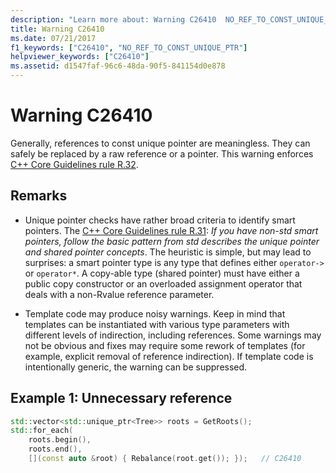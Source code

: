 ```yaml
---
description: "Learn more about: Warning C26410  NO_REF_TO_CONST_UNIQUE_PTR"
title: Warning C26410
ms.date: 07/21/2017
f1_keywords: ["C26410", "NO_REF_TO_CONST_UNIQUE_PTR"]
helpviewer_keywords: ["C26410"]
ms.assetid: d1547faf-96c6-48da-90f5-841154d0e878
---
```

# Warning C26410

Generally, references to const unique pointer are meaningless. They can safely be replaced by a raw reference or a pointer. This warning enforces [C++ Core Guidelines rule R.32](https://github.com/isocpp/CppCoreGuidelines/blob/master/CppCoreGuidelines.md#r32-take-a-unique_ptrwidget-parameter-to-express-that-a-function-assumes-ownership-of-a-widget).

## Remarks

- Unique pointer checks have rather broad criteria to identify smart pointers. The [C++ Core Guidelines rule R.31](https://github.com/isocpp/CppCoreGuidelines/blob/master/CppCoreGuidelines.md#r31-if-you-have-non-std-smart-pointers-follow-the-basic-pattern-from-std): *If you have non-std smart pointers, follow the basic pattern from std describes the unique pointer and shared pointer concepts*. The heuristic is simple, but may lead to surprises: a smart pointer type is any type that defines either `operator->` or `operator*`. A copy-able type (shared pointer) must have either a public copy constructor or an overloaded assignment operator that deals with a non-Rvalue reference parameter.

- Template code may produce noisy warnings. Keep in mind that templates can be instantiated with various type parameters with different levels of indirection, including references. Some warnings may not be obvious and fixes may require some rework of templates (for example, explicit removal of reference indirection). If template code is intentionally generic, the warning can be suppressed.

## Example 1: Unnecessary reference

```cpp
std::vector<std::unique_ptr<Tree>> roots = GetRoots();
std::for_each(
    roots.begin(),
    roots.end(),
    [](const auto &root) { Rebalance(root.get()); });   // C26410
```
